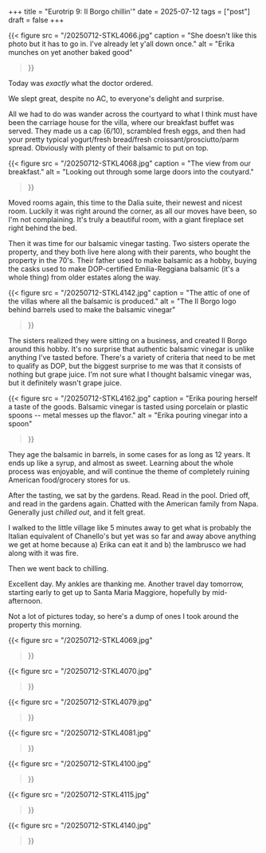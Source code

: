 +++
title = "Eurotrip 9: Il Borgo chillin'"
date = 2025-07-12
tags = ["post"]
draft = false
+++

{{< 
    figure src = "/20250712-STKL4066.jpg" 
    caption = "She doesn't like this photo but it has to go in. I've already let y'all down once." 
    alt = "Erika munches on yet another baked good"
>}}

Today was *exactly* what the doctor ordered. 

We slept great, despite no AC, to everyone's delight and surprise. 

All we had to do was wander across the courtyard to what I think must have been the carriage house for the villa, where our breakfast buffet was served. They made us a cap (6/10), scrambled fresh eggs, and then had your pretty typical yogurt/fresh bread/fresh croissant/prosciutto/parm spread. Obviously with plenty of their balsamic to put on top. 

{{< 
    figure src = "/20250712-STKL4068.jpg" 
    caption = "The view from our breakfast." 
    alt = "Looking out through some large doors into the coutyard."
>}}

Moved rooms again, this time to the Dalia suite, their newest and nicest room. Luckily it was right around the corner, as all our moves have been, so I'm not complaining. It's truly a beautiful room, with a giant fireplace set right behind the bed. 

Then it was time for our balsamic vinegar tasting. Two sisters operate the property, and they both live here along with their parents, who bought the property in the 70's. Their father used to make balsamic as a hobby, buying the casks used to make DOP-certified Emilia-Reggiana balsamic (it's a whole thing) from older estates along the way. 

{{< 
    figure src = "/20250712-STKL4142.jpg" 
    caption = "The attic of one of the villas where all the balsamic is produced." 
    alt = "The Il Borgo logo behind barrels used to make the balsamic vinegar"
>}}

The sisters realized they were sitting on a business, and created Il Borgo around this hobby. It's no surprise that authentic balsamic vinegar is unlike anything I've tasted before. There's a variety of criteria that need to be met to qualify as DOP, but the biggest surprise to me was that it consists of nothing but grape juice. I'm not sure what I thought balsamic vinegar was, but it definitely wasn't grape juice. 

{{< 
    figure src = "/20250712-STKL4162.jpg" 
    caption = "Erika pouring herself a taste of the goods. Balsamic vinegar is tasted using porcelain or plastic spoons -- metal messes up the flavor." 
    alt = "Erika pouring vinegar into a spoon"
>}}


They age the balsamic in barrels, in some cases for as long as 12 years. It ends up like a syrup, and almost as sweet. Learning about the whole process was enjoyable, and will continue the theme of completely ruining American food/grocery stores for us. 

After the tasting, we sat by the gardens. Read. Read in the pool. Dried off, and read in the gardens again. Chatted with the American family from Napa. Generally just *chilled out*, and it felt great. 

I walked to the little village like 5 minutes away to get what is probably the Italian equivalent of Chanello's but yet was so far and away above anything we get at home because a) Erika can eat it and b) the lambrusco we had along with it was fire. 

Then we went back to chilling. 

Excellent day. My ankles are thanking me. Another travel day tomorrow, starting early to get up to Santa Maria Maggiore, hopefully by mid-afternoon. 

Not a lot of pictures today, so here's a dump of ones I took around the property this morning. 

{{< 
    figure src = "/20250712-STKL4069.jpg" 
>}}

{{< 
    figure src = "/20250712-STKL4070.jpg" 
>}}

{{< 
    figure src = "/20250712-STKL4079.jpg" 
>}}

{{< 
    figure src = "/20250712-STKL4081.jpg" 
>}}

{{< 
    figure src = "/20250712-STKL4100.jpg" 
>}}

{{< 
    figure src = "/20250712-STKL4115.jpg" 
>}}

{{< 
    figure src = "/20250712-STKL4140.jpg" 
>}}
